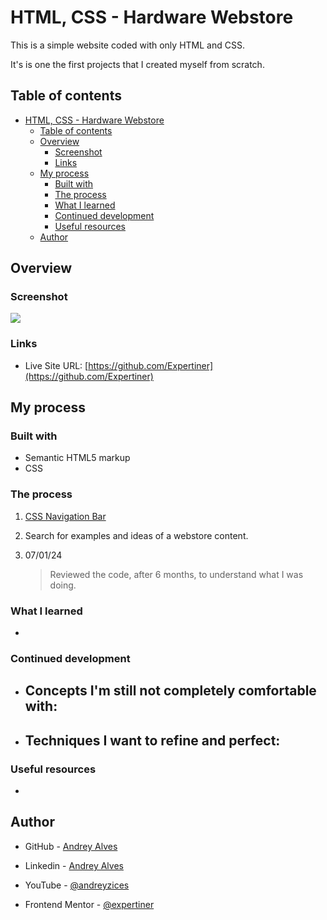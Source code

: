 # HTML, CSS - Hardware Webstore

This is a simple website coded with only HTML and CSS.

It's is one the first projects that I created myself from scratch.

## Table of contents

- [HTML, CSS - Hardware Webstore](#html-css---hardware-webstore)
  - [Table of contents](#table-of-contents)
  - [Overview](#overview)
    - [Screenshot](#screenshot)
    - [Links](#links)
  - [My process](#my-process)
    - [Built with](#built-with)
    - [The process](#the-process)
    - [What I learned](#what-i-learned)
    - [Continued development](#continued-development)
    - [Useful resources](#useful-resources)
  - [Author](#author)
<!-- - [Acknowledgments](#acknowledgments) -->

## Overview

### Screenshot

![](./img/website-first-version.png)

### Links

- Live Site URL: [https://github.com/Expertiner](https://github.com/Expertiner)


## My process

### Built with

- Semantic HTML5 markup
- CSS

### The process

1. [CSS Navigation Bar](https://www.w3schools.com/css/css_navbar.asp)
2. Search for examples and ideas of a webstore content.

1. 07/01/24
   > Reviewed the code, after 6 months, to understand what I was doing.


### What I learned

- 

### Continued development

- Concepts I'm still not completely comfortable with:
  - 

- Techniques I want to refine and perfect:
  -  

### Useful resources

- 

<!--
- [Example resource 1](https://www.markdownguide.org/basic-syntax/) - This helped me for XYZ reason. I really liked this pattern and will use it going forward.
- [Example resource 2](https://www.example.com) - This is an amazing article which helped me finally understand XYZ. I'd recommend it to anyone still learning this concept.
-->

## Author

- GitHub - [Andrey Alves](https://github.com/Expertiner)

- Linkedin - [Andrey Alves](https://www.linkedin.com/in/andrey-alves-da-silva-02312099/)

- YouTube - [@andreyzices](https://www.youtube.com/channel/UCirtLAIX4JdTRy_Za6GKcwg)

- Frontend Mentor - [@expertiner](https://www.frontendmentor.io/profile/Expertiner)

<!-- ## Acknowledgments -->

<!-- Got some inspiration from the Frontend Mentor Discord's Server. -->

<!--
This is where you can give a hat tip to anyone who helped you out on this project. Perhaps you worked in a team or got some inspiration from someone else's solution. This is the perfect place to give them some credit.
-->